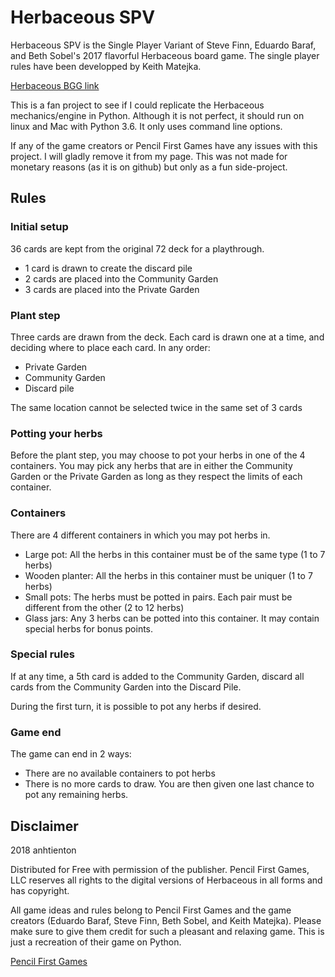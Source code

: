 # Herbaceous SPV

Herbaceous SPV is the Single Player Variant of Steve Finn, Eduardo Baraf, and Beth Sobel's 2017 flavorful Herbaceous board game. The single player rules have been developped by Keith Matejka. 

[Herbaceous BGG link](https://boardgamegeek.com/boardgame/195314/herbaceous)

This is a fan project to see if I could replicate the Herbaceous mechanics/engine in Python. Although it is not perfect, it should run on linux and Mac with Python 3.6. It only uses command line options.

If any of the game creators or Pencil First Games have any issues with this project. I will gladly remove it from my page. This was not made for monetary reasons (as it is on github) but only as a fun side-project.

## Rules

### Initial setup
36 cards are kept from the original 72 deck for a playthrough. 
* 1 card is drawn to create the discard pile
* 2 cards are placed into the Community Garden
* 3 cards are placed into the Private Garden

### Plant step
Three cards are drawn from the deck. Each card is drawn one at a time, and deciding where to place each card. In any order:
* Private Garden
* Community Garden
* Discard pile

The same location cannot be selected twice in the same set of 3 cards

### Potting your herbs
Before the plant step, you may choose to pot your herbs in one of the 4 containers. You may pick any herbs that are in either the Community Garden or the Private Garden as long as they respect the limits of each container.

### Containers
There are 4 different containers in which you may pot herbs in. 
* Large pot: All the herbs in this container must be of the same type (1 to 7 herbs)
* Wooden planter: All the herbs in this container must be uniquer (1 to 7 herbs)
* Small pots: The herbs must be potted in pairs. Each pair must be different from the other (2 to 12 herbs)
* Glass jars: Any 3 herbs can be potted into this container. It may contain special herbs for bonus points.

### Special rules
If at any time, a 5th card is added to the Community Garden, discard all cards from the Community Garden into the Discard Pile.

During the first turn, it is possible to pot any herbs if desired.

### Game end
The game can end in 2 ways:
* There are no available containers to pot herbs
* There is no more cards to draw. You are then given one last chance to pot any remaining herbs.

## Disclaimer
2018 anhtienton

Distributed for Free with permission of the publisher. Pencil First Games, LLC reserves all rights to the digital versions of Herbaceous in all forms and has copyright.

All game ideas and rules belong to Pencil First Games and the game creators (Eduardo Baraf, Steve Finn, Beth Sobel, and Keith Matejka). Please make sure to give them credit for such a pleasant and relaxing game. This is just a recreation of their game on Python.

[Pencil First Games](http://www.pencilfirstgames.com/)
